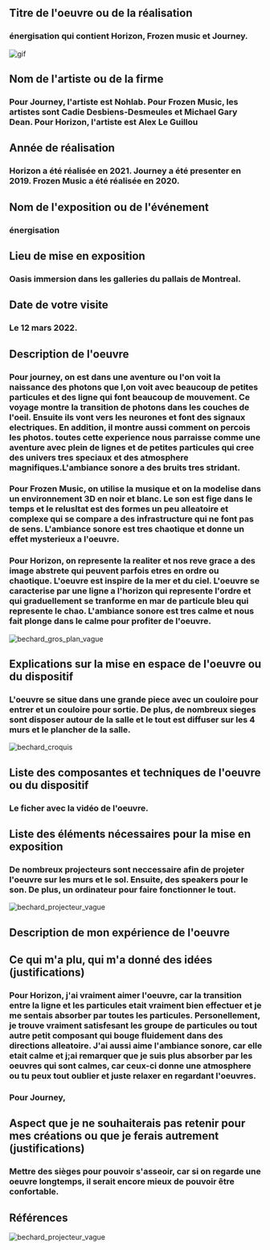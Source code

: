 ## Titre de l'oeuvre ou de la réalisation
### énergisation qui contient Horizon, Frozen music et Journey.

![gif](Media/Photo/ezgif.com-gif-maker(1).gif)

## Nom de l'artiste ou de la firme
### Pour Journey, l'artiste est Nohlab. Pour Frozen Music, les artistes sont Cadie Desbiens-Desmeules et Michael Gary Dean. Pour Horizon, l'artiste est Alex Le Guillou
## Année de réalisation
### Horizon a été réalisée en 2021. Journey a été presenter en 2019. Frozen Music a été réalisée en 2020.
## Nom de l'exposition ou de l'événement
### énergisation
## Lieu de mise en exposition
### Oasis immersion dans les galleries du pallais de Montreal.
## Date de votre visite
### Le 12 mars 2022.
## Description de l'oeuvre
### Pour journey, on est dans une aventure ou l'on voit la naissance des photons que l,on voit avec beaucoup de petites particules et des ligne qui font beaucoup de mouvement. Ce voyage montre la transition de photons dans les couches de l'oeil. Ensuite ils vont vers les neurones et font des signaux electriques. En addition, il montre aussi comment on percois les photos. toutes cette experience nous parraisse comme une aventure avec plein de lignes et de petites particules qui cree des univers tres speciaux et des atmosphere magnifiques.L'ambiance sonore a des bruits tres stridant.

### Pour Frozen Music, on utilise la musique et on la modelise dans un environnement 3D en noir et blanc. Le son est fige dans le temps et le relusltat est des formes un peu alleatoire et complexe qui se compare a des infrastructure qui ne font pas de sens. L'ambiance sonore est tres chaotique et donne un effet mysterieux a l'oeuvre.

### Pour Horizon, on represente la realiter et nos reve grace a des image abstrete qui peuvent parfois etres en ordre ou chaotique. L'oeuvre est inspire de la mer et du ciel. L'oeuvre se caracterise par une ligne a l'horizon qui represente l'ordre et qui graduellement se tranforme en mar de particule bleu qui represente le chao. L'ambiance sonore est tres calme et nous fait plonge dans le calme pour profiter de l'oeuvre.

![bechard_gros_plan_vague](media/bechard_gros_plan_vague.jpg)

## Explications sur la mise en espace de l'oeuvre ou du dispositif 
### L'oeuvre se situe dans une grande piece avec un couloire pour entrer et un couloire pour sortie. De plus, de nombreux sieges sont disposer autour de la salle et le tout est diffuser sur les 4 murs et le plancher de la salle.

![bechard_croquis](media/bechard_croquis.jpg)

## Liste des composantes et techniques de l'oeuvre ou du dispositif
### Le ficher avec la vidéo de l'oeuvre.
## Liste des éléments nécessaires pour la mise en exposition
### De nombreux projecteurs sont neccessaire afin de projeter l'oeuvre sur les murs et le sol. Ensuite, des speakers pour le son. De plus, un ordinateur pour faire fonctionner le tout.

![bechard_projecteur_vague](media/bechard_projecteur_vague.jpg)

## Description de mon expérience de l'oeuvre
### 
## Ce qui m'a plu, qui m'a donné des idées (justifications)
### Pour Horizon, j'ai vraiment aimer l'oeuvre, car la transition entre la ligne et les particules etait vraiment bien effectuer et je me sentais absorber par toutes les particules. Personellement, je trouve vraiment satisfesant les groupe de particules ou tout autre petit composant qui bouge fluidement dans des directions alleatoire. J'ai aussi aime l'ambiance sonore, car elle etait calme et j;ai remarquer que je suis plus absorber par les oeuvres qui sont calmes, car ceux-ci donne une atmosphere ou tu peux tout oublier et juste relaxer en regardant l'oeuvres. 

### Pour Journey,
## Aspect que je ne souhaiterais pas retenir pour mes créations ou que je ferais autrement (justifications)
### Mettre des sièges pour pouvoir s'asseoir, car si on regarde une oeuvre longtemps, il serait encore mieux de pouvoir être confortable.
## Références
![bechard_projecteur_vague](media/bechard_fiche_vague.jpg)


